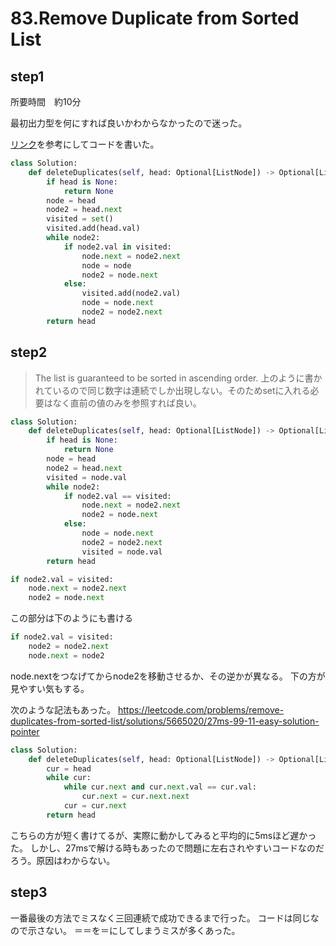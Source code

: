 # 83.Remove Duplicate from Sorted List

## step1

所要時間　約10分

最初出力型を何にすれば良いかわからなかったので迷った。

[リンク](https://leetcode.com/problems/remove-duplicates-from-sorted-list/solutions/5380806/beats-100-java-python-c-fully-explained)を参考にしてコードを書いた。

```python
class Solution:
    def deleteDuplicates(self, head: Optional[ListNode]) -> Optional[ListNode]:
        if head is None:
            return None
        node = head
        node2 = head.next
        visited = set()
        visited.add(head.val)
        while node2:
            if node2.val in visited:
                node.next = node2.next
                node = node
                node2 = node.next
            else:
                visited.add(node2.val)
                node = node.next
                node2 = node2.next
        return head
```

## step2

>The list is guaranteed to be sorted in ascending order.
上のように書かれているので同じ数字は連続でしか出現しない。そのためsetに入れる必要はなく直前の値のみを参照すれば良い。

```python
class Solution:
    def deleteDuplicates(self, head: Optional[ListNode]) -> Optional[ListNode]:
        if head is None:
            return None
        node = head
        node2 = head.next
        visited = node.val
        while node2:
            if node2.val == visited:
                node.next = node2.next
                node2 = node.next
            else:
                node = node.next
                node2 = node2.next
                visited = node.val
        return head
```

```python
if node2.val = visited:
    node.next = node2.next
    node2 = node.next
```

この部分は下のようにも書ける

```python
if node2.val = visited:
    node2 = node2.next
    node.next = node2
```

node.nextをつなげてからnode2を移動させるか、その逆かが異なる。
下の方が見やすい気もする。

次のような記法もあった。
<https://leetcode.com/problems/remove-duplicates-from-sorted-list/solutions/5665020/27ms-99-11-easy-solution-pointer>

```python
class Solution:
    def deleteDuplicates(self, head: Optional[ListNode]) -> Optional[ListNode]:
        cur = head
        while cur:
            while cur.next and cur.next.val == cur.val:
                cur.next = cur.next.next
            cur = cur.next
        return head
```

こちらの方が短く書けてるが、実際に動かしてみると平均的に5msほど遅かった。
しかし、27msで解ける時もあったので問題に左右されやすいコードなのだろう。原因はわからない。

## step3

一番最後の方法でミスなく三回連続で成功できるまで行った。
コードは同じなので示さない。
＝＝を＝にしてしまうミスが多くあった。

